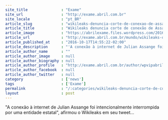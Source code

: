 ```yaml
---
site_title               : "Exame"
site_url                 : "http://exame.abril.com.br"
site_locale              : "pt_BR"
article_slug             : "wikileaks-denuncia-corte-de-conexao-de-assange-a-internet"
article_title            : "Wikileaks denuncia corte de conexão de Assange à internet"
article_image            : "https://abrilexame.files.wordpress.com/2016/10/size_960_16_9_julian-assange.jpg?quality=70&strip=all&w=960"
article_url              : "http://exame.abril.com.br/mundo/wikileaks-denuncia-corte-de-conexao-de-assange-a-internet/"
article_published_at     : "2016-10-17T14:55:22-02:00"
article_description      : "'A conexão à internet de Julian Assange foi intencionalmente interrompida por uma entidade estatal', afirmou o Wikileaks em seu tweet..."
article_author_name      : ""
article_author_image     : null
article_author_biography : null
article_author_profile   : "http://exame.abril.com.br/author/wpvipabril/"
article_author_facebook  : null
article_author_twitter   : null
category                 : ['news']
tags                     : ['Exame']
permalink                : "/:categories/wikileaks-denuncia-corte-de-conexao-de-assange-a-internet/"
layout                   : post
---
```


"A conexão à internet de Julian Assange foi intencionalmente interrompida por uma entidade estatal", afirmou o Wikileaks em seu tweet...
